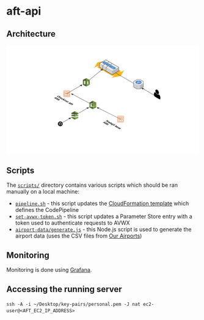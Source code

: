 # aft-api

## Architecture
![Architecture diagram of the AFT API](docs/img/architecture.png)

## Scripts
The [`scripts/`](scripts/) directory contains various scripts which should be
ran manually on a local machine:
* [`pipeline.sh`](scripts/pipeline.sh) - this script updates the
[CloudFormation template](ci/codepipeline.yml) which defines the CodePipeline
* [`set-avwx-token.sh`](scripts/set-avwx-token.sh) - this script updates
a Parameter Store entry with a token used to authenticate requests to AVWX
* [`airport-data/generate.js`](scripts/airport-data/generate.js) - this Node.js
script is used to generate the airport data (uses the CSV files from
[Our Airports](https://ourairports.com/data/))

## Monitoring
Monitoring is done using [Grafana](https://edge.alexchesters.com/grafana/d/OxXXMitVz/api).

## Accessing the running server
`ssh -A -i ~/Desktop/key-pairs/personal.pem -J nat ec2-user@<AFT_EC2_IP_ADDRESS>`
